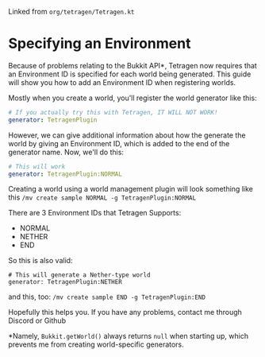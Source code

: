 Linked from `org/tetragen/Tetragen.kt`

# Specifying an Environment
Because of problems relating to the Bukkit API*, Tetragen now requires that an Environment ID is specified for each world being generated. This guide will show you how to add an Environment ID when registering worlds.

Mostly when you create a world, you'll register the world generator like this:
```yml
# If you actually try this with Tetragen, IT WILL NOT WORK!
generator: TetragenPlugin
```
However, we can give additional information about how the generate the world by giving an Environment ID, which is added to the end of the generator name.
Now, we'll do this:
```yml
# This will work
generator: TetragenPlugin:NORMAL
```
Creating a world using a world management plugin will look something like this
`/mv create sample NORMAL -g TetragenPlugin:NORMAL`

There are 3 Environment IDs that Tetragen Supports:
- NORMAL 
- NETHER 
- END 

So this is also valid:
```
# This will generate a Nether-type world
generator: TetragenPlugin:NETHER
```
and this, too:
`/mv create sample END -g TetragenPlugin:END`

Hopefully this helps you. If you have any problems, contact me through Discord or Github

*Namely, `Bukkit.getWorld()` always returns `null` when starting up, which prevents me from creating world-specific generators.
